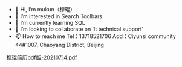 - 👋 Hi, I’m  mukun（穆琨）
- 👀 I’m interested in Search Toolbars
- 🌱 I’m currently learning  SQL
- 💞️ I’m looking to collaborate on ‘It technical support’
- 📫 How to reach me Tel：13718521706  Add：Ciyunsi community 44#1007, Chaoyang District, Beijing


[穆琨简历pdf版-20210714.pdf](https://github.com/332321485/332321485/files/7369905/pdf.-20210714.pdf)
